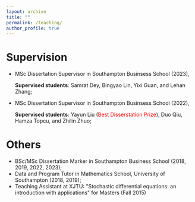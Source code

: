 ```yaml
---
layout: archive
title: ""
permalink: /teaching/
author_profile: true
---
```



Supervision
======

- MSc Dissertation Supervisor in Southampton Businsess School (2023),
  
  **Supervised students**: Samrat Dey, Bingyao Lin, Yixi Guan, and Lehan Zhang; 

- MSc Dissertation Supervisor in Southampton Businsess School (2022),
  
  **Supervised students**: Yayun Liu (<font color="red">Best Disserstation Prize</font>), Duo Qiu, Hamza Topcu, and Zhilin Zhuo; 


Others
======

- BSc/MSc Dissertation Marker in Southampton Business School (2018, 2019, 2022, 2023);
- Data and Program Tutor in Mathematics School, University of Southampton (2018, 2019);
- Teaching Assistant at XJTU: "Stochastic differential equations: an introduction with applications" for Masters (Fall 2015)
